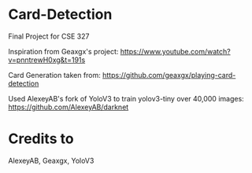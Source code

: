 # Card-Detection

Final Project for CSE 327

Inspiration from Geaxgx's project: https://www.youtube.com/watch?v=pnntrewH0xg&t=191s

Card Generation taken from:
https://github.com/geaxgx/playing-card-detection

Used AlexeyAB's fork of YoloV3 to train yolov3-tiny over 40,000 images:
https://github.com/AlexeyAB/darknet

# Credits to
AlexeyAB, Geaxgx, YoloV3
